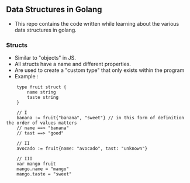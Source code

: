 ## Data Structures in Golang

- This repo contains the code written while learning about the various data structures in golang.

### Structs

- Similar to "objects" in JS.
- All structs have a name and different properties.
- Are used to create a "custom type" that only exists within the program
- Example : 
```
    type fruit struct {
        name string
        taste string
    }

    // I
    banana := fruit{"banana", "sweet"} // in this form of definition the order of values matters
    // name ==> "banana"
    // tast ==> "good"

    // II
    avocado := fruit{name: "avocado", tast: "unknown"}

    // III
    var mango fruit
    mango.name = "mango"
    mango.taste = "sweet"
``` 